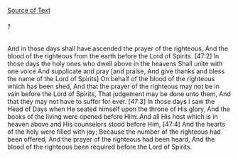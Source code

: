 [Source of Text](https://github.com/scrollmapper/bible_databases_deuterocanonical)

###### 1
And in those days shall have ascended the prayer of the righteous, And the blood of the righteous from the earth before the Lord of Spirits. [47:2] In those days the holy ones who dwell above in the heavens Shall unite with one voice And supplicate and pray [and praise, And give thanks and bless the name of the Lord of Spirits] On behalf of the blood of the righteous which has been shed, And that the prayer of the righteous may not be in vain before the Lord of Spirits, That judgement may be done unto them, And that they may not have to suffer for ever. [47:3] In those days I saw the Head of Days when He seated himself upon the throne of His glory, And the books of the living were opened before Him: And all His host which is in heaven above and His counselors stood before Him, [47:4] And the hearts of the holy were filled with joy; Because the number of the righteous had been offered, And the prayer of the righteous had been heard, And the blood of the righteous been required before the Lord of Spirits.